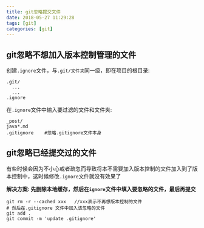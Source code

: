 ```yaml
---
title: git忽略提交文件
date: 2018-05-27 11:29:28
tags: [git]
categories: [git]
---
```




## git忽略不想加入版本控制管理的文件

创建`.ignore`文件，与`.git/文件夹`同一级，即在项目的根目录:  

```console
.git/
  ...
  ...
.ignore
```

在`.ignore`文件中输入要过滤的文件和文件夹:  

```console
_post/
java*.md
.gitignore    #忽略.gitignore文件本身
```

<!-- more -->

## git忽略已经提交过的文件

有些时候会因为不小心或者疏忽而导致将本不需要加入版本控制的文件加入到了版本控制中，这时候修改`.ignore`文件就没有效果了

**解决方案: 先删除本地缓存，然后在`ignore`文件中填入要忽略的文件，最后再提交**

```console
git rm -r --cached xxx   //xxx表示不再想版本控制的文件
# 然后在.gitignore 文件中加入该忽略的文件
git add .
git commit -m 'update .gitignore'
```
